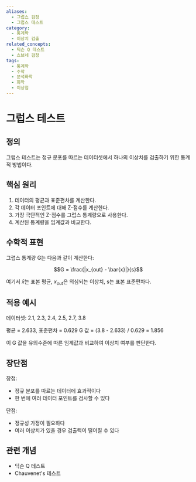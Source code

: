 ```yaml
---
aliases:
  - 그럽스 검정
  - 그럽스 테스트
category:
  - 통계학
  - 이상치 검출
related_concepts:
  - 딕슨 Q 테스트
  - 쇼브네 검정
tags:
  - 통계학
  - 수학
  - 분석화학
  - 화학
  - 이상점
---
```


# 그럽스 테스트

## 정의

그럽스 테스트는 정규 분포를 따르는 데이터셋에서 하나의 이상치를 검출하기 위한 통계적 방법이다.

## 핵심 원리

1. 데이터의 평균과 표준편차를 계산한다.
2. 각 데이터 포인트에 대해 Z-점수를 계산한다.
3. 가장 극단적인 Z-점수를 그럽스 통계량으로 사용한다.
4. 계산된 통계량을 임계값과 비교한다.

## 수학적 표현

그럽스 통계량 G는 다음과 같이 계산한다:

$$G = \frac{|x_{out} - \bar{x}|}{s}$$

여기서 $\bar{x}$는 표본 평균, $x_{out}$은 의심되는 이상치, s는 표본 표준편차다.

## 적용 예시

데이터셋: 2.1, 2.3, 2.4, 2.5, 2.7, 3.8

평균 = 2.633, 표준편차 = 0.629 G 값 = (3.8 - 2.633) / 0.629 = 1.856

이 G 값을 유의수준에 따른 임계값과 비교하여 이상치 여부를 판단한다.

## 장단점

장점:

- 정규 분포를 따르는 데이터에 효과적이다
- 한 번에 여러 데이터 포인트를 검사할 수 있다

단점:

- 정규성 가정이 필요하다
- 여러 이상치가 있을 경우 검출력이 떨어질 수 있다

## 관련 개념

- 딕슨 Q 테스트
- Chauvenet's 테스트
